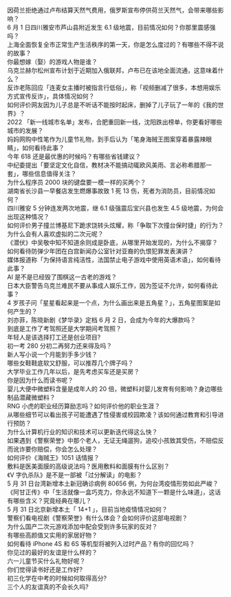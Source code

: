 因荷兰拒绝通过卢布结算天然气费用，俄罗斯宣布停供荷兰天然气，会带来哪些影响？  
6 月 1 日四川雅安市芦山县附近发生 6.1 级地震，目前情况如何？你那里震感强吗？  
上海全面恢复全市正常生产生活秩序的第一天，你是怎么度过的？有哪些不得不说的故事？  
你最想嫁（娶）的游戏人物是谁？  
乌克兰赫尔松州宣布计划于近期加入俄联邦，卢布已在该地全面流通，这意味着什么？  
反诈老陈回应「连麦女主播时被指言行低俗」，称「视频删减了很多，本想用娱乐方式宣传反诈」，具体情况如何？  
如何评价网友因为儿子总是不听话不能按时起床，删掉了儿子玩了一年的《我的世界》？  
2022 「新一线城市名单」发布，合肥重回新一线，沈阳跌出榜单，你更看好哪些城市的发展？  
妈妈网购中性笔作为儿童节礼物，到手后认为「笔身海贼王图案穿着暴露辣眼睛」，如何看待此事？  
今年 618 还是最优惠的时候吗？有哪些省钱建议？  
中纪委提出「要坚定文化自信，教材决不能搞动辄欧风美雨、言必称希腊那一套」，哪些信息值得关注？  
为什么程序员 2000 块的键盘要一模一样的买两个？  
湖南省长沙县一早餐店发生燃爆事故致 1 死 13 伤，死者为消防员，目前情况如何？  
四川雅安 5 分钟连发两次地震，继 6.1 级强震后宝兴县也发生 4.5 级地震，为何会出现这种情况？  
如何评价男子撞兰博基尼下跪求饶转头炫耀，称「争取下次撞台保时捷」的行为？  
为什么会有人喜欢虚拟的二次元呢？  
《潜伏》中吴敬中知不知道余则成是卧底，从哪里开始发现的，为什么不揭穿？  
如何看待防弹少年团在白宫新闻办公室针对亚裔的仇恨犯罪发表演讲？  
媒体报道称「为保持语言纯洁性，法国禁止电子游戏中使用英语术语」，如何看待此事？  
AI 是不是已经毁了围棋这一古老的游戏？  
日本大臣警告乌克兰难民不要从事成人娱乐工作，因为签证不允许，如何看待此事？  
4 岁孩子问「星星看起来是一个点，为什么画出来是五角星？」，五角星图案是如何产生的？  
刘亦菲，陈晓新剧《梦华录》定档 6 月 2 日，会成为今年的大爆款吗？  
到底是工作了考驾照还是大学期间考驾照？  
年轻人是该选择打工还是创业项目?  
初一考 280 分初二再努力还来得及吗？  
新人写小说一个月能到手多少钱？  
哪些女鞋鞋底软又舒服，可以推荐几个牌子吗？  
大学毕业工作几年以后，是先考虑买车还是买房？  
你是因为什么而读书呢？  
婴儿大便中微塑料含量是成年人的 20 倍，微塑料对婴儿发育有何影响？身边哪些制品潜藏微塑料？  
RNG 小虎的职业经历算励志吗？如何评价他的职业生涯？  
从哪些细节可以看出孩子可能遭遇了性侵害或校园欺凌？该如何通过教育和引导进行预防？  
为什么计算机行业的知识和技术可以更新迭代得这么快？  
如果遇到《警察荣誉》中那个老人，无证无绳遛狗，追咬小孩致其受伤，不赔偿反而讹诈要你赔偿，你会怎么处理？  
如何评价《海贼王》1051 话情报？  
敷料是医美面膜的高级说法吗？医用敷料和面膜有什么区别？  
《V 字仇杀队》是不是一部被「过分解读」的电影？  
5 月 31 日台湾新增本土新冠确诊病例 80656 例，为何台湾疫情形势如此严峻？  
《阿甘正传》中「生活就像一盒巧克力，你永远不知道下一颗是什么味道」，这话有哪些含义？究竟经典在哪儿？  
5 月 31 日北京新增本土「 14+1 」，目前当地疫情情况如何？  
警察们看电视剧《警察荣誉》有什么体会？会如何评价这部电视剧？  
为什么国产二次元游戏添加中配会受到许多玩家的反对？  
有哪些高颜值又实用的家居好物？  
如何看待 iPhone 4S 和 6S 等机型将被列入过时产品？有你的回忆吗？  
你见过的最好的友谊是什么样的？  
六一儿童节买什么礼物好呢？  
你们觉得读书好还是工作好?  
初三化学在中考的时候如何取得高分?  
三个人的友谊真的不会长久吗?  
